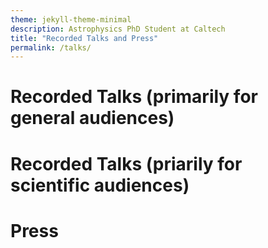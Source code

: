 ```yaml
---
theme: jekyll-theme-minimal
description: Astrophysics PhD Student at Caltech
title: "Recorded Talks and Press"
permalink: /talks/
---
```



# Recorded Talks (primarily for general audiences)

# Recorded Talks (priarily for scientific audiences)

# Press
